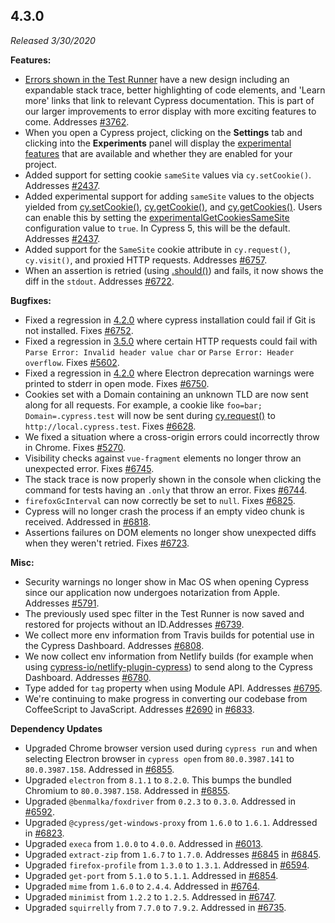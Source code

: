 ## 4.3.0

_Released 3/30/2020_

**Features:**

- [Errors shown in the Test Runner](/guides/guides/debugging#Errors) have a new
  design including an expandable stack trace, better highlighting of code
  elements, and 'Learn more' links that link to relevant Cypress documentation.
  This is part of our larger improvements to error display with more exciting
  features to come. Addresses
  [#3762](https://github.com/cypress-io/cypress/issues/3762).
- When you open a Cypress project, clicking on the **Settings** tab and clicking
  into the **Experiments** panel will display the
  [experimental features](/guides/references/configuration#Experiments) that are
  available and whether they are enabled for your project.
- Added support for setting cookie `sameSite` values via `cy.setCookie()`.
  Addresses [#2437](https://github.com/cypress-io/cypress/issues/2437).
- Added experimental support for adding `sameSite` values to the objects yielded
  from [cy.setCookie()](/api/commands/setcookie),
  [cy.getCookie()](/api/commands/getcookie), and
  [cy.getCookies()](/api/commands/getcookies). Users can enable this by setting
  the
  [experimentalGetCookiesSameSite](/guides/references/configuration#Experiments)
  configuration value to `true`. In Cypress 5, this will be the default.
  Addresses [#2437](https://github.com/cypress-io/cypress/issues/2437).
- Added support for the `SameSite` cookie attribute in `cy.request()`,
  `cy.visit()`, and proxied HTTP requests. Addresses
  [#6757](https://github.com/cypress-io/cypress/issues/6757).
- When an assertion is retried (using [.should()](/api/commands/should)) and
  fails, it now shows the diff in the `stdout`. Addresses
  [#6722](https://github.com/cypress-io/cypress/issues/6722).

**Bugfixes:**

- Fixed a regression in [4.2.0](#4-2-0) where cypress installation could fail if
  Git is not installed. Fixes
  [#6752](https://github.com/cypress-io/cypress/issues/6752).
- Fixed a regression in [3.5.0](#3-5-0) where certain HTTP requests could fail
  with `Parse Error: Invalid header value char` or
  `Parse Error: Header overflow`. Fixes
  [#5602](https://github.com/cypress-io/cypress/issues/5602).
- Fixed a regression in [4.2.0](#4-2-0) where Electron deprecation warnings were
  printed to stderr in open mode. Fixes
  [#6750](https://github.com/cypress-io/cypress/issues/6750).
- Cookies set with a Domain containing an unknown TLD are now sent along for all
  requests. For example, a cookie like `foo=bar; Domain=.cypress.test` will now
  be sent during [cy.request()](/api/commands/request) to
  `http://local.cypress.test`. Fixes
  [#6628](https://github.com/cypress-io/cypress/issues/6628).
- We fixed a situation where a cross-origin errors could incorrectly throw in
  Chrome. Fixes [#5270](https://github.com/cypress-io/cypress/issues/5270).
- Visibility checks against `vue-fragment` elements no longer throw an
  unexpected error. Fixes
  [#6745](https://github.com/cypress-io/cypress/issues/6745).
- The stack trace is now properly shown in the console when clicking the command
  for tests having an `.only` that throw an error. Fixes
  [#6744](https://github.com/cypress-io/cypress/issues/6744).
- `firefoxGcInterval` can now correctly be set to `null`. Fixes
  [#6825](https://github.com/cypress-io/cypress/issues/6825).
- Cypress will no longer crash the process if an empty video chunk is received.
  Addressed in [#6818](https://github.com/cypress-io/cypress/pull/6818).
- Assertions failures on DOM elements no longer show unexpected diffs when they
  weren't retried. Fixes
  [#6723](https://github.com/cypress-io/cypress/issues/6723).

**Misc:**

- Security warnings no longer show in Mac OS when opening Cypress since our
  application now undergoes notarization from Apple. Addresses
  [#5791](https://github.com/cypress-io/cypress/issues/5791).
- The previously used spec filter in the Test Runner is now saved and restored
  for projects without an ID.Addresses
  [#6739](https://github.com/cypress-io/cypress/issues/6739).
- We collect more env information from Travis builds for potential use in the
  Cypress Dashboard. Addresses
  [#6808](https://github.com/cypress-io/cypress/issues/6808).
- We now collect env information from Netlify builds (for example when using
  [cypress-io/netlify-plugin-cypress](https://github.com/cypress-io/netlify-plugin-cypress))
  to send along to the Cypress Dashboard. Addresses
  [#6780](https://github.com/cypress-io/cypress/issues/6780).
- Type added for `tag` property when using Module API. Addresses
  [#6795](https://github.com/cypress-io/cypress/issues/6795).
- We're continuing to make progress in converting our codebase from CoffeeScript
  to JavaScript. Addresses
  [#2690](https://github.com/cypress-io/cypress/issues/2690) in
  [#6833](https://github.com/cypress-io/cypress/pull/6833).

**Dependency Updates**

- Upgraded Chrome browser version used during `cypress run` and when selecting
  Electron browser in `cypress open` from `80.0.3987.141` to `80.0.3987.158`.
  Addressed in [#6855](https://github.com/cypress-io/cypress/pull/6855).
- Upgraded `electron` from `8.1.1` to `8.2.0`. This bumps the bundled Chromium
  to `80.0.3987.158`. Addressed in
  [#6855](https://github.com/cypress-io/cypress/pull/6855).
- Upgraded `@benmalka/foxdriver` from `0.2.3` to `0.3.0`. Addressed in
  [#6592](https://github.com/cypress-io/cypress/pull/6592).
- Upgraded `@cypress/get-windows-proxy` from `1.6.0` to `1.6.1`. Addressed in
  [#6823](https://github.com/cypress-io/cypress/pull/6823).
- Upgraded `execa` from `1.0.0` to `4.0.0`. Addressed in
  [#6013](https://github.com/cypress-io/cypress/pull/6013).
- Upgraded `extract-zip` from `1.6.7` to `1.7.0`. Addresses
  [#6845](https://github.com/cypress-io/cypress/issues/6845) in
  [#6845](https://github.com/cypress-io/cypress/pull/6845).
- Upgraded `firefox-profile` from `1.3.0` to `1.3.1`. Addressed in
  [#6594](https://github.com/cypress-io/cypress/pull/6594).
- Upgraded `get-port` from `5.1.0` to `5.1.1`. Addressed in
  [#6854](https://github.com/cypress-io/cypress/pull/6854).
- Upgraded `mime` from `1.6.0` to `2.4.4`. Addressed in
  [#6764](https://github.com/cypress-io/cypress/pull/6764).
- Upgraded `minimist` from `1.2.2` to `1.2.5`. Addressed in
  [#6747](https://github.com/cypress-io/cypress/pull/6747).
- Upgraded `squirrelly` from `7.7.0` to `7.9.2`. Addressed in
  [#6735](https://github.com/cypress-io/cypress/pull/6735).
